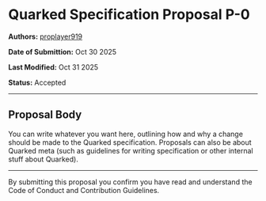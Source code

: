 # Quarked Specification Proposal P-0

**Authors:** [proplayer919](https://github.com/proplayer919)

**Date of Submittion:** Oct 30 2025

**Last Modified:** Oct 31 2025

**Status:** Accepted

---

## Proposal Body

You can write whatever you want here, outlining how and why a change should be made to the Quarked specification. Proposals can also be about Quarked meta (such as guidelines for writing specification or other internal stuff about Quarked).

---

By submitting this proposal you confirm you have read and understand the Code of Conduct and Contribution Guidelines.
